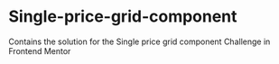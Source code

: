 # Single-price-grid-component
Contains the solution for the Single price grid component Challenge in Frontend Mentor
